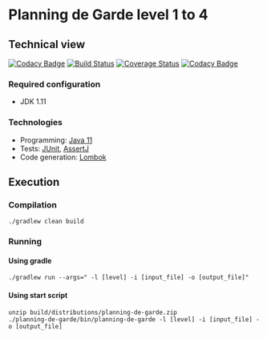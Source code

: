 # Planning de Garde level 1 to 4 #

## Technical view ##

[![Codacy Badge](https://api.codacy.com/project/badge/Grade/a4c374253bff4bd29ca84c61183097c8)](https://app.codacy.com/app/ncarenton/backend-jobs?utm_source=github.com&utm_medium=referral&utm_content=ncarenton/backend-jobs&utm_campaign=Badge_Grade_Dashboard)
[![Build Status](https://travis-ci.com/ncarenton/planning-de-garde.svg?branch=master)](https://travis-ci.com/ncarenton/planning-de-garde)
[![Coverage Status](https://coveralls.io/repos/github/ncarenton/planning-de-garde/badge.svg?branch=master)](https://coveralls.io/github/ncarenton/planning-de-garde?branch=master)
[![Codacy Badge](https://api.codacy.com/project/badge/Grade/d4c6be86243248c284e6327692f677a0)](https://app.codacy.com/app/ncarenton/planning-de-garde?utm_source=github.com&utm_medium=referral&utm_content=ncarenton/planning-de-garde&utm_campaign=Badge_Grade_Dashboard)

### Required configuration ###

-   JDK 1.11

### Technologies ###

-   Programming: [Java 11](https://www.oracle.com/technetwork/java/javase/downloads/jdk11-downloads-5066655.html)
-   Tests: [JUnit](http://junit.org/), [AssertJ](http://joel-costigliola.github.io/assertj/index.html)
-   Code generation: [Lombok](https://projectlombok.org)

## Execution ##

### Compilation ###
```console
./gradlew clean build
```

### Running ###

#### Using gradle ####
```console
./gradlew run --args=" -l [level] -i [input_file] -o [output_file]"
```

#### Using start script ####
```console
unzip build/distributions/planning-de-garde.zip
./planning-de-garde/bin/planning-de-garde -l [level] -i [input_file] -o [output_file]
```
